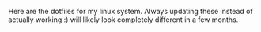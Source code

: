 Here are the dotfiles for my linux system. Always updating these instead of actually working :) will likely look completely different in a few months.
